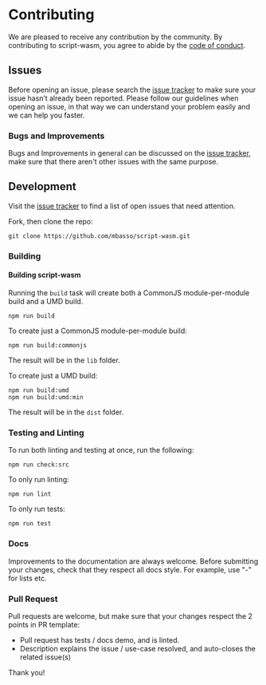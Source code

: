# Contributing

We are pleased to receive any contribution by the community. By contributing to script-wasm, you agree to abide by the [code of conduct](https://github.com/mbasso/script-wasm/blob/master/CODE_OF_CONDUCT.md).

## Issues

Before opening an issue, please search the [issue tracker](https://github.com/mbasso/script-wasm/issues) to make sure your issue hasn’t already been reported.
Please follow our guidelines when opening an issue, in that way we can understand your problem easily and we can help you faster.

### Bugs and Improvements

Bugs and Improvements in general can be discussed on the [issue tracker](https://github.com/mbasso/script-wasm/issues), make sure that there aren't other issues with the same purpose.

## Development

Visit the [issue tracker](https://github.com/mbasso/script-wasm/issues) to find a list of open issues that need attention.

Fork, then clone the repo:

```
git clone https://github.com/mbasso/script-wasm.git
```

### Building

#### Building script-wasm

Running the `build` task will create both a CommonJS module-per-module build and a UMD build.
```
npm run build
```

To create just a CommonJS module-per-module build:

```
npm run build:commonjs
```

The result will be in the `lib` folder.

To create just a UMD build:
```
npm run build:umd
npm run build:umd:min
```

The result will be in the `dist` folder.

### Testing and Linting

To run both linting and testing at once, run the following:

```
npm run check:src
```

To only run linting:

```
npm run lint
```

To only run tests:

```
npm run test
```

### Docs

Improvements to the documentation are always welcome. Before submitting your changes, check that they respect all docs style.
For example, use "-" for lists etc.

### Pull Request

Pull requests are welcome, but make sure that your changes respect the 2 points in PR template:

- Pull request has tests / docs demo, and is linted.
- Description explains the issue / use-case resolved, and auto-closes the related issue(s)

Thank you!
